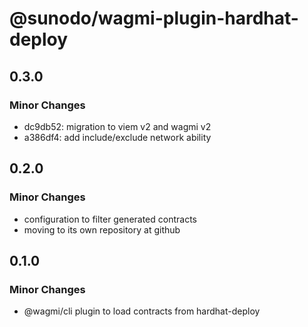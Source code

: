 # @sunodo/wagmi-plugin-hardhat-deploy

## 0.3.0

### Minor Changes

-   dc9db52: migration to viem v2 and wagmi v2
-   a386df4: add include/exclude network ability

## 0.2.0

### Minor Changes

-   configuration to filter generated contracts
-   moving to its own repository at github

## 0.1.0

### Minor Changes

-   @wagmi/cli plugin to load contracts from hardhat-deploy
